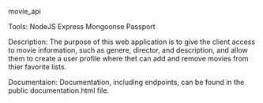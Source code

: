 movie_api

Tools:
NodeJS
Express
Mongoonse
Passport

Description:
The purpose of this web application is to give the client access to movie information, such as genere, director, and description, and allow them to create a user profile where thet can add and remove movies from thier favorite lists.

Documentaion:
Documentation, including endpoints, can be found in the public documentation.html file.
